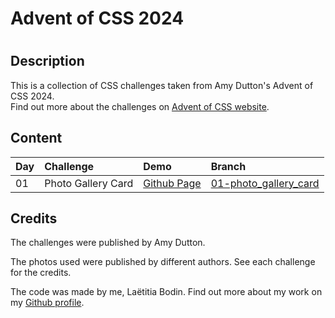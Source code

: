<h1>Advent of CSS 2024<h1>

<h2>Description</h2>
<p>This is a collection of CSS challenges taken from Amy Dutton's Advent of CSS 2024.</br>
Find out more about the challenges on <a href="https://www.adventofcss.com/">Advent of CSS website</a>.</p>

<h2>Content</h2>
<table>
  <thead>
    <tr>
      <th align="left">Day</th>
      <th align="left">Challenge</th>
      <th align="left">Demo</th>
      <th align="left">Branch</th>
    </tr>
  </thead>
  <tbody>
    <tr>
      <td>01</td>
      <td>Photo Gallery Card</td>
      <td><a href="laetitiabodin.github.io/advent_of_css_2024/01-photo_gallery_card/">Github Page</a></td>
      <td><a href="https://github.com/LaetitiaBodin/advent_of_css_2024/tree/01-photo_gallery_card">01-photo_gallery_card</a></td>
    </tr>
  </tbody>
</table>

<h2>Credits</h2>
<p>The challenges were published by Amy Dutton.</p>
<p>The photos used were published by different authors. See each challenge for the credits.</p>
<p>The code was made by me, Laëtitia Bodin. Find out more about my work on my <a href="https://github.com/LaetitiaBodin">Github profile</a>.</p>